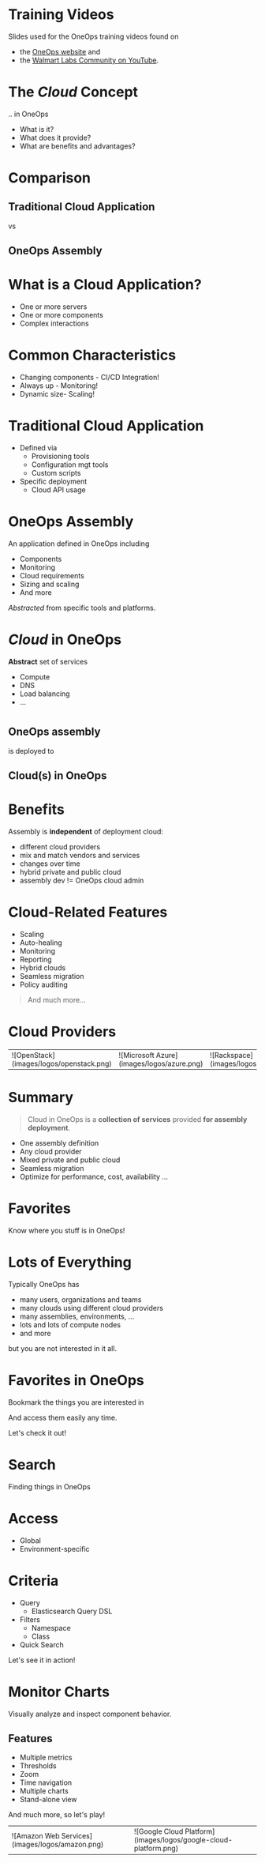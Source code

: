 # Training Videos

Slides used for the OneOps training videos found on 

- the [OneOps website](http://oneops.com) and 
- the [Walmart Labs Community on YouTube](https://www.youtube.com/watch?v=tmFguo76K90&list=PLjDnb0653uBDMBpTBoLVkVtGIDO-P8e3U).


# The _Cloud_ Concept 

.. in OneOps

- What is it? <!-- .element: class="fragment" -->
- What does it provide? <!-- .element: class="fragment" -->
- What are benefits and advantages? <!-- .element: class="fragment" -->


# Comparison

## Traditional Cloud Application

vs <!-- .element: class="fragment" -->

## OneOps Assembly <!-- .element: class="fragment" -->


# What is a Cloud Application?

- One or more servers <!-- .element: class="fragment" -->
- One or more components <!-- .element: class="fragment" -->
- Complex interactions <!-- .element: class="fragment" -->


# Common Characteristics

- Changing components - CI/CD Integration! <!-- .element: class="fragment" -->
- Always up - Monitoring! <!-- .element: class="fragment" -->
- Dynamic size- Scaling! <!-- .element: class="fragment" -->


# Traditional Cloud Application

- Defined via 
  - Provisioning tools
  - Configuration mgt tools
  - Custom scripts
- Specific deployment
  - Cloud API usage


# OneOps Assembly

An application defined in OneOps including

- Components 
- Monitoring
- Cloud requirements
- Sizing and scaling
- And more

_Abstracted_ from specific tools and platforms.


# _Cloud_ in OneOps 

__Abstract__ set of services

- Compute
- DNS
- Load balancing
- ...


#  

## OneOps assembly 

is deployed to 

## Cloud(s) in OneOps


# Benefits

Assembly is __independent__ of deployment cloud:

- different cloud providers
- mix and match vendors and services
- changes over time
- hybrid private and public cloud
- assembly dev != OneOps cloud admin


# Cloud-Related Features

* Scaling
* Auto-healing
* Monitoring
* Reporting
* Hybrid clouds
* Seamless migration
* Policy auditing

> And much more...


# Cloud Providers

<table border="0">
<tr>
<td>
![OpenStack](images/logos/openstack.png)
</td>
<td>
![Microsoft Azure](images/logos/azure.png)
</td>
<td>
![Rackspace](images/logos/rackspace.png)
</td>
</tr>
</table>

<table border="0">
<tr>
<td>
![Amazon Web Services](images/logos/amazon.png)
</td>
<td>
![Google Cloud Platform](images/logos/google-cloud-platform.png)
</td>
</tr>


# Summary 

>Cloud in OneOps is a __collection of services__ provided __for assembly deployment__.

- One assembly definition <!-- .element: class="fragment" -->
- Any cloud provider <!-- .element: class="fragment" -->
- Mixed private and public cloud <!-- .element: class="fragment" -->
- Seamless migration <!-- .element: class="fragment" -->
- Optimize for performance, cost, availability ... <!-- .element: class="fragment" -->



# Favorites

Know where you stuff is in OneOps!


# Lots of Everything

Typically OneOps has 

- many users, organizations and teams <!-- .element: class="fragment" -->
- many clouds using different cloud providers <!-- .element: class="fragment" -->
- many assemblies, environments, ... <!-- .element: class="fragment" -->
- lots and lots of compute nodes <!-- .element: class="fragment" -->
- and more <!-- .element: class="fragment" -->

but you are not interested in it all. <!-- .element: class="fragment" -->


# Favorites in OneOps

Bookmark the things you are interested in <!-- .element: class="fragment" -->

And access them easily any time. <!-- .element: class="fragment" -->

Let's check it out! <!-- .element: class="fragment" -->



# Search

Finding things in OneOps


# Access

- Global <!-- .element: class="fragment" -->
- Environment-specific <!-- .element: class="fragment" -->


# Criteria

- Query <!-- .element: class="fragment" -->
  - Elasticsearch Query DSL <!-- .element: class="fragment" --> 
- Filters <!-- .element: class="fragment" -->
  - Namespace <!-- .element: class="fragment" -->
  - Class <!-- .element: class="fragment" -->
- Quick Search <!-- .element: class="fragment" -->

Let's see it in action! <!-- .element: class="fragment" -->



# Monitor Charts

Visually analyze and inspect component behavior.


## Features

- Multiple metrics <!-- .element: class="fragment" -->
- Thresholds <!-- .element: class="fragment" -->
- Zoom <!-- .element: class="fragment" -->
- Time navigation <!-- .element: class="fragment" -->
- Multiple charts <!-- .element: class="fragment" -->
- Stand-alone view <!-- .element: class="fragment" -->

And much more, so let's play! <!-- .element: class="fragment" -->